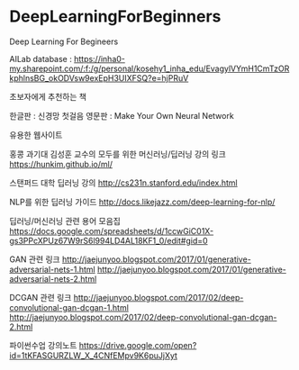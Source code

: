 # DeepLearningForBeginners
Deep Learning For Begineers

AILab database : 
https://inha0-my.sharepoint.com/:f:/g/personal/kosehy1_inha_edu/EvagylVYmH1CmTzORkphlnsBG_okODVsw9exEpH3UIXFSQ?e=hjPRuV

초보자에게 추천하는 책

한글판 : 신경망 첫걸음
영문판 : Make Your Own Neural Network

유용한 웹사이트

홍콩 과기대 김성훈 교수의 모두를 위한 머신러닝/딥러닝 강의 링크
https://hunkim.github.io/ml/

스탠퍼드 대학 딥러닝 강의
http://cs231n.stanford.edu/index.html

NLP를 위한 딥러닝 가이드
http://docs.likejazz.com/deep-learning-for-nlp/

딥러닝/머신러닝 관련 용어 모음집
https://docs.google.com/spreadsheets/d/1ccwGiC01X-gs3PPcXPUz67W9rS6l994LD4AL18KF1_0/edit#gid=0

GAN 관련 링크
http://jaejunyoo.blogspot.com/2017/01/generative-adversarial-nets-1.html
http://jaejunyoo.blogspot.com/2017/01/generative-adversarial-nets-2.html

DCGAN 관련 링크
http://jaejunyoo.blogspot.com/2017/02/deep-convolutional-gan-dcgan-1.html
http://jaejunyoo.blogspot.com/2017/02/deep-convolutional-gan-dcgan-2.html

파이썬수업 강의노트
https://drive.google.com/open?id=1tKFASGURZLW_X_4CNfEMpv9K6puJjXyt
